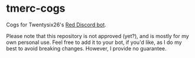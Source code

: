 # tmerc-cogs

Cogs for Twentysix26's [Red Discord bot](https://github.com/Twentysix26/Red-DiscordBot).

Please note that this repository is not approved (yet?), and is mostly for my own personal use. Feel free to add it to your bot, if you'd like, as I do my best to avoid breaking changes. However, I provide no guarantee.
